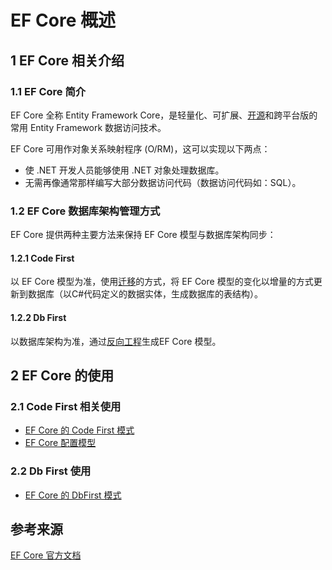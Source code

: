 # EF Core 概述



## 1 EF Core  相关介绍

### 1.1 EF Core 简介

EF Core 全称 Entity Framework Core，是轻量化、可扩展、[开源](https://github.com/dotnet/efcore)和跨平台版的常用 Entity Framework 数据访问技术。

EF Core 可用作对象关系映射程序 (O/RM)，这可以实现以下两点：

- 使 .NET 开发人员能够使用 .NET 对象处理数据库。
- 无需再像通常那样编写大部分数据访问代码（数据访问代码如：SQL）。

### 1.2 EF Core 数据库架构管理方式

EF Core 提供两种主要方法来保持 EF Core 模型与数据库架构同步：

#### 1.2.1 Code First

以 EF Core 模型为准，使用[迁移](https://docs.microsoft.com/zh-cn/ef/core/managing-schemas/migrations/)的方式，将 EF Core 模型的变化以增量的方式更新到数据库（以C#代码定义的数据实体，生成数据库的表结构）。

#### 1.2.2 Db First

以数据库架构为准，通过[反向工程](https://docs.microsoft.com/zh-cn/ef/core/managing-schemas/scaffolding)生成EF Core 模型。



## 2 EF Core 的使用

### 2.1 Code First 相关使用

- [EF Core 的 Code First 模式](./EFCore的CodeFirst模式.md)
- [EF Core 配置模型](./EFCore配置模型.md)

### 2.2 Db First 使用

- [EF Core 的 DbFirst 模式](./EFCore的DbFirst模式.md)



## 参考来源

[EF Core 官方文档](https://docs.microsoft.com/zh-cn/ef/core/)
